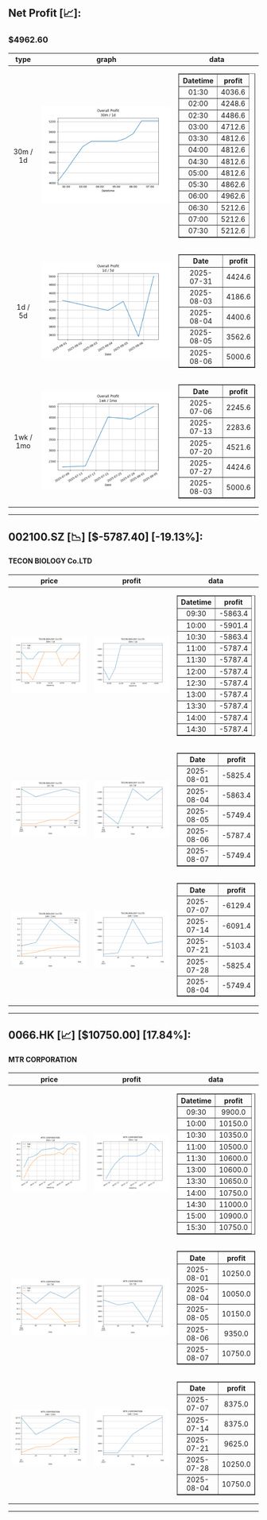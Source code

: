 ## Net Profit [📈]:
### $4962.60
|type|graph|data|
|:---:|:---:|:---:|
|30m / 1d|![net_profit](image/overall_30m-1d.png)|<table border="1" class="dataframe"> <thead> <tr style="text-align: center;"> <th>Datetime</th> <th>profit</th> </tr> </thead> <tbody> <tr> <td>01:30</td> <td>4036.6</td> </tr> <tr> <td>02:00</td> <td>4248.6</td> </tr> <tr> <td>02:30</td> <td>4486.6</td> </tr> <tr> <td>03:00</td> <td>4712.6</td> </tr> <tr> <td>03:30</td> <td>4812.6</td> </tr> <tr> <td>04:00</td> <td>4812.6</td> </tr> <tr> <td>04:30</td> <td>4812.6</td> </tr> <tr> <td>05:00</td> <td>4812.6</td> </tr> <tr> <td>05:30</td> <td>4862.6</td> </tr> <tr> <td>06:00</td> <td>4962.6</td> </tr> <tr> <td>06:30</td> <td>5212.6</td> </tr> <tr> <td>07:00</td> <td>5212.6</td> </tr> <tr> <td>07:30</td> <td>5212.6</td> </tr> </tbody></table>|
|1d / 5d|![net_profit](image/overall_1d-5d.png)|<table border="1" class="dataframe"> <thead> <tr style="text-align: center;"> <th>Date</th> <th>profit</th> </tr> </thead> <tbody> <tr> <td>2025-07-31</td> <td>4424.6</td> </tr> <tr> <td>2025-08-03</td> <td>4186.6</td> </tr> <tr> <td>2025-08-04</td> <td>4400.6</td> </tr> <tr> <td>2025-08-05</td> <td>3562.6</td> </tr> <tr> <td>2025-08-06</td> <td>5000.6</td> </tr> </tbody></table>|
|1wk / 1mo|![net_profit](image/overall_1wk-1mo.png)|<table border="1" class="dataframe"> <thead> <tr style="text-align: center;"> <th>Date</th> <th>profit</th> </tr> </thead> <tbody> <tr> <td>2025-07-06</td> <td>2245.6</td> </tr> <tr> <td>2025-07-13</td> <td>2283.6</td> </tr> <tr> <td>2025-07-20</td> <td>4521.6</td> </tr> <tr> <td>2025-07-27</td> <td>4424.6</td> </tr> <tr> <td>2025-08-03</td> <td>5000.6</td> </tr> </tbody></table>|
---
## 002100.SZ [📉] [$-5787.40] [-19.13%]:
#### TECON BIOLOGY Co.LTD
|price|profit|data|
|:---:|:---:|:---:|
|![price](image/002100.SZ_30m-1d_price.png)|![profit](image/002100.SZ_30m-1d_profit.png)|<table border="1" class="dataframe"> <thead> <tr style="text-align: center;"> <th>Datetime</th> <th>profit</th> </tr> </thead> <tbody> <tr> <td>09:30</td> <td>-5863.4</td> </tr> <tr> <td>10:00</td> <td>-5901.4</td> </tr> <tr> <td>10:30</td> <td>-5863.4</td> </tr> <tr> <td>11:00</td> <td>-5787.4</td> </tr> <tr> <td>11:30</td> <td>-5787.4</td> </tr> <tr> <td>12:00</td> <td>-5787.4</td> </tr> <tr> <td>12:30</td> <td>-5787.4</td> </tr> <tr> <td>13:00</td> <td>-5787.4</td> </tr> <tr> <td>13:30</td> <td>-5787.4</td> </tr> <tr> <td>14:00</td> <td>-5787.4</td> </tr> <tr> <td>14:30</td> <td>-5787.4</td> </tr> </tbody></table>|
|![price](image/002100.SZ_1d-5d_price.png)|![profit](image/002100.SZ_1d-5d_profit.png)|<table border="1" class="dataframe"> <thead> <tr style="text-align: center;"> <th>Date</th> <th>profit</th> </tr> </thead> <tbody> <tr> <td>2025-08-01</td> <td>-5825.4</td> </tr> <tr> <td>2025-08-04</td> <td>-5863.4</td> </tr> <tr> <td>2025-08-05</td> <td>-5749.4</td> </tr> <tr> <td>2025-08-06</td> <td>-5787.4</td> </tr> <tr> <td>2025-08-07</td> <td>-5749.4</td> </tr> </tbody></table>|
|![price](image/002100.SZ_1wk-1mo_price.png)|![profit](image/002100.SZ_1wk-1mo_profit.png)|<table border="1" class="dataframe"> <thead> <tr style="text-align: center;"> <th>Date</th> <th>profit</th> </tr> </thead> <tbody> <tr> <td>2025-07-07</td> <td>-6129.4</td> </tr> <tr> <td>2025-07-14</td> <td>-6091.4</td> </tr> <tr> <td>2025-07-21</td> <td>-5103.4</td> </tr> <tr> <td>2025-07-28</td> <td>-5825.4</td> </tr> <tr> <td>2025-08-04</td> <td>-5749.4</td> </tr> </tbody></table>|
---
## 0066.HK [📈] [$10750.00] [17.84%]:
#### MTR CORPORATION
|price|profit|data|
|:---:|:---:|:---:|
|![price](image/0066.HK_30m-1d_price.png)|![profit](image/0066.HK_30m-1d_profit.png)|<table border="1" class="dataframe"> <thead> <tr style="text-align: center;"> <th>Datetime</th> <th>profit</th> </tr> </thead> <tbody> <tr> <td>09:30</td> <td>9900.0</td> </tr> <tr> <td>10:00</td> <td>10150.0</td> </tr> <tr> <td>10:30</td> <td>10350.0</td> </tr> <tr> <td>11:00</td> <td>10500.0</td> </tr> <tr> <td>11:30</td> <td>10600.0</td> </tr> <tr> <td>13:00</td> <td>10600.0</td> </tr> <tr> <td>13:30</td> <td>10650.0</td> </tr> <tr> <td>14:00</td> <td>10750.0</td> </tr> <tr> <td>14:30</td> <td>11000.0</td> </tr> <tr> <td>15:00</td> <td>10900.0</td> </tr> <tr> <td>15:30</td> <td>10750.0</td> </tr> </tbody></table>|
|![price](image/0066.HK_1d-5d_price.png)|![profit](image/0066.HK_1d-5d_profit.png)|<table border="1" class="dataframe"> <thead> <tr style="text-align: center;"> <th>Date</th> <th>profit</th> </tr> </thead> <tbody> <tr> <td>2025-08-01</td> <td>10250.0</td> </tr> <tr> <td>2025-08-04</td> <td>10050.0</td> </tr> <tr> <td>2025-08-05</td> <td>10150.0</td> </tr> <tr> <td>2025-08-06</td> <td>9350.0</td> </tr> <tr> <td>2025-08-07</td> <td>10750.0</td> </tr> </tbody></table>|
|![price](image/0066.HK_1wk-1mo_price.png)|![profit](image/0066.HK_1wk-1mo_profit.png)|<table border="1" class="dataframe"> <thead> <tr style="text-align: center;"> <th>Date</th> <th>profit</th> </tr> </thead> <tbody> <tr> <td>2025-07-07</td> <td>8375.0</td> </tr> <tr> <td>2025-07-14</td> <td>8375.0</td> </tr> <tr> <td>2025-07-21</td> <td>9625.0</td> </tr> <tr> <td>2025-07-28</td> <td>10250.0</td> </tr> <tr> <td>2025-08-04</td> <td>10750.0</td> </tr> </tbody></table>|
---
